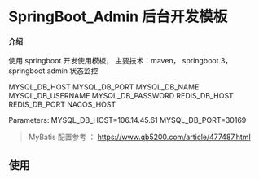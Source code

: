 # SpringBoot_Admin 后台开发模板

#### 介绍
使用 springboot 开发使用模板， 主要技术：maven， springboot 3， springboot admin 状态监控

MYSQL_DB_HOST
MYSQL_DB_PORT
MYSQL_DB_NAME
MYSQL_DB_USERNAME
MYSQL_DB_PASSWORD
REDIS_DB_HOST
REDIS_DB_PORT
NACOS_HOST

Parameters: MYSQL_DB_HOST=106.14.45.61 MYSQL_DB_PORT=30169

> MyBatis 配置参考 ： https://www.qb5200.com/article/477487.html

## 使用

